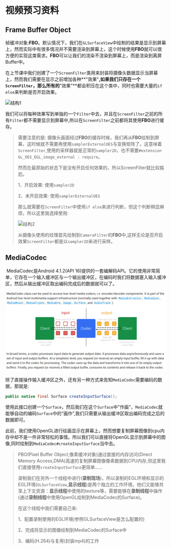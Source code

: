 # 视频预习资料

## Frame Buffer Object

​	帧缓冲对象:**FBO**。默认情况下，我们在`GLSurfaceView`中绘制的结果是显示到屏幕上，然而实际中有很多情况并不需要渲染到屏幕上，这个时候使用**FBO**就可以很方便的实现这类需求。**FBO**可以让我们的渲染不渲染到屏幕上，而是渲染到离屏Buffer中。

​	在上节课中我们创建了一个`ScreenFilter`类用来封装将摄像头数据显示当屏幕上，然而我们需要在显示之前增加各种**"效果"**,如果我们只存在一个`ScreenFilter`，那么所有的**"效果"**都会积压在这个类中，同时也需要大量的`if else`来判断是否开启效果。

![结构1](图片/结构1.png)

​	我们可以将每种效果写到单独的一个`Filter`中去，并且在`ScreenFilter`之前的所有`Filter`都不需要显示到屏幕中,所以在`ScreenFilter`之前都将其使用**FBO**进行缓存。

> 需要注意的是: 摄像头画面经过**FBO**的缓存时候，我们再从**FBO**绘制到屏幕，这时候就不需要再使用`samplerExternalOES`与变换矩阵了。这意味着``ScreenFilter``,使用的采样器就是正常的`sampler2D`，也不需要`#extension GL_OES_EGL_image_external : require`。
>
> 然而在最原始的状态下是没有开启任何效果的，所以ScreenFilter就比较尴尬。
>
> 1、开启效果: 使用`sampler2D`
>
> 2、未开启效果: 使用`samplerExternalOES`
>
> 那么就需要在`ScreenFilter`中使用`if else`来进行判断，但这个判断稍显麻烦，所以这里我选择使用:
>
> ![结构2](图片/结构2.png)
>
> 从摄像头使用的纹理首先绘制到`CameraFilter`的**FBO**中,这样无论是否开启效果`ScreenFilter`都是以`sampler2D`来进行采样。



## MediaCodec

​	MediaCodec是Android 4.1.2(API 16)提供的一套编解码API。它的使用非常简单，它存在一个输入缓冲区与一个输出缓冲区，在编码时我们将数据塞入输入缓冲区，然后从输出缓冲区取出编码完成后的数据就可以了。

![mediacodec](图片/mediacodec.png)



除了直接操作输入缓冲区之外，还有另一种方式来告知`MediaCodec`需要编码的数据，那就是:

```java
public native final Surface createInputSurface();
```

使用此接口创建一个`Surface`，然后我们在这个`Surface`中"作画"，`MediaCodec`就能够自动的编码`Surface`中的“画作”,我们只需要从输出缓冲区取出编码完成之后的数据即可。

​	此前，我们使用OpenGL进行绘画显示在屏幕上，然而想要复制屏幕图像到cpu内存中却不是一件非常轻松的事情。所以我们可以直接将OpenGL显示到屏幕中的图像,同时绘制到`MediaCodec#createInputSurface`当中去。

> PBO(Pixel Buffer Object,像素缓冲对象)通过直接的内存访问(Direct Memory Access,DMA)高速的复制屏幕图像像素数据到CPU内存,但这里我们直接使用`createInputSurface`更简单......
>
> 录制我们在另外一个线程中进行(**录制现场**)，所以录制的EGL环境和显示的EGL环境(`GLSurfaceView`,**显示线程**)是两个独立的工作环境，他们又能够共享上下文资源：**显示线程**中使用的texture等，需要能够在**录制线程**中操作(通过**录制线程**中使用OpenGL绘制到MediaCodec的Surface)。
>
> 在这个线程中我们需要自己来:
>
> 1、配置录制使用的EGL环境(参照GLSurfaceView是怎么配置的)
>
> 2、完成将显示的图像绘制到MediaCodec的Surface中
>
> 3、编码(H.264)与复用(封装mp4)的工作
